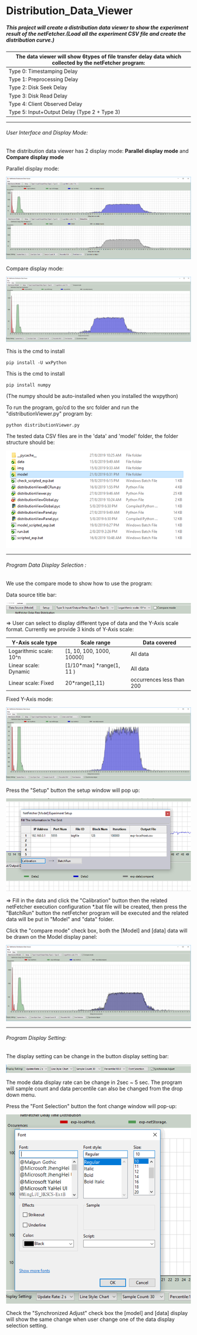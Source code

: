 # Distribution_Data_Viewer

##### This project will create a distribution data viewer to show the experiment result of the netFetcher.(Load all the experiment CSV file and create the distribution curve.)

 

| The data viewer will show 6types of file transfer delay data which collected by the netFetcher program: |
| ------------------------------------------------------------ |
| Type 0: Timestamping Delay                                   |
| Type 1: Preprocessing Delay                                  |
| Type 2: Disk Seek Delay                                      |
| Type 3: Disk Read Delay                                      |
| Type 4: Client Observed Delay                                |
| Type 5: Input+Output Delay (Type 2 + Type 3)                 |

---
###### User Interface and Display Mode: 

The distribution data viewer has 2 display mode: **Parallel display mode** and  **Compare display mode**

Parallel display mode:

![](https://github.com/LiuYuancheng/Distribution_Data_Viewer/blob/master/misc/2019-08-27_102527.png)

Compare display mode:

![](https://github.com/LiuYuancheng/Distribution_Data_Viewer/blob/master/misc/2019-08-27_102419.png)

This is the cmd to install 

[wxPython]: https://wxpython.org/pages/downloads/index.html:	"wxPython"

```
pip install -U wxPython
```

This is the cmd to install 

[numpy]: https://pypi.org/project/numpy/:	"numpy"

```
pip install numpy
```

(The numpy should be auto-installed when you installed the wxpython)

To run the program, go/cd to the src folder and run the "distributionViewer.py" program by:

```
python distributionViewer.py
```

The tested data CSV files are in the 'data' and 'model' folder, the folder structure should be:

![](https://github.com/LiuYuancheng/Distribution_Data_Viewer/blob/master/misc/folderStructure.png)

------

###### Program Data Display Selection : 

We use the compare mode to show how to use the program: 

Data source title bar: 

![](https://github.com/LiuYuancheng/Distribution_Data_Viewer/blob/master/misc/2019-08-27_104832.png)

=> User can select to display different type of data and the Y-Axis scale format. Currently we provide 3 kinds of Y-Axis scale: 

| Y-Axis scale type       | Scale range               | Data covered               |
| ----------------------- | ------------------------- | -------------------------- |
| Logarithmic scale: 10^n | [1, 10, 100, 1000, 10000] | All data                   |
| Linear scale: Dynamic   | [1/10*max] *range(1, 11 ) | All data                   |
| Linear scale: Fixed     | 20*range(1,11)            | occurrences  less than 200 |

Fixed Y-Axis mode:

![](https://github.com/LiuYuancheng/Distribution_Data_Viewer/blob/master/misc/fixedView.png)

Press the "Setup" button the setup window will pop up: 

![](https://github.com/LiuYuancheng/Distribution_Data_Viewer/blob/master/misc/setup.png)

=> Fill in the data and click the "Calibration" button then the related netFetcher execution configuration *.bat file will be created, then press the "BatchRun" button the netFetcher program will be executed and the related data will be put in "Model" and "data" folder.

Click the "compare mode" check box, both the [Model] and [data] data will be drawn on the Model display panel: 

![](https://github.com/LiuYuancheng/Distribution_Data_Viewer/blob/master/misc/2019-08-27_104846.png)

------

###### Program Display Setting: 

The display setting can be change in the button display setting bar: 

![](https://github.com/LiuYuancheng/Distribution_Data_Viewer/blob/master/misc/2019-08-27_104856.png)

The mode data display rate can be change in 2sec ~ 5 sec. The program will sample count and data percentile can also be changed from the drop down menu. 

Press the "Font Selection" button the font change window will pop-up: 

![](https://github.com/LiuYuancheng/Distribution_Data_Viewer/blob/master/misc/2019-08-27_104908.png)

Check the "Synchronized Adjust" check box the [model] and [data] display will show the same change when user change one of the data display selection setting. 